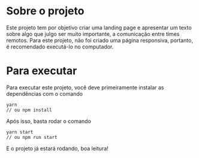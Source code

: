 # Sobre o projeto

Este projeto tem por objetivo criar uma landing page e apresentar um texto sobre algo que julgo ser muito importante, 
a comunicação entre times remotos. Para este projeto, não foi criado uma página responsiva, portanto, é recomendado executá-lo no computador. 

# Para executar

Para executar este projeto, você deve primeiramente instalar as dependências com o comando

    yarn 
    // ou npm install

Após isso, basta rodar o comando

    yarn start
    // ou npm run start

E o projeto já estará rodando, boa leitura!